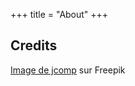 +++
title = "About"
+++

## Credits

<a href="https://fr.freepik.com/photos-gratuite/volee-mouettes-survolant-mer_5598276.htm#query=seagulls%20flock&position=2&from_view=keyword&track=ais">Image de jcomp</a> sur Freepik
